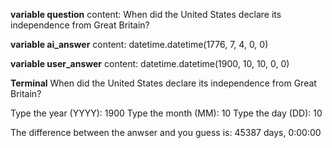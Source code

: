 **variable question**
content: When did the United States declare its independence from Great Britain?

**variable ai_answer**
content: datetime.datetime(1776, 7, 4, 0, 0)

**variable user_answer**
content: datetime.datetime(1900, 10, 10, 0, 0)

**Terminal**
When did the United States declare its independence from Great Britain?

Type the year (YYYY): 1900
Type the month (MM): 10
Type the day (DD): 10

The difference between the anwser and you guess is: 45387 days, 0:00:00
